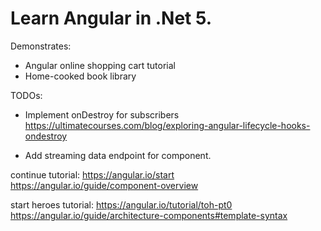 # Learn Angular in .Net 5.
Demonstrates:
- Angular online shopping cart tutorial
- Home-cooked book library


TODOs:
- Implement onDestroy for subscribers https://ultimatecourses.com/blog/exploring-angular-lifecycle-hooks-ondestroy

- Add streaming data endpoint for component.

continue tutorial:
https://angular.io/start
https://angular.io/guide/component-overview

start heroes tutorial:
https://angular.io/tutorial/toh-pt0
https://angular.io/guide/architecture-components#template-syntax